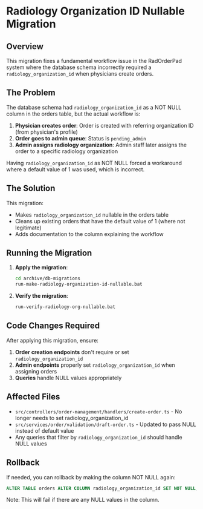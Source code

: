# Radiology Organization ID Nullable Migration

## Overview
This migration fixes a fundamental workflow issue in the RadOrderPad system where the database schema incorrectly required a `radiology_organization_id` when physicians create orders.

## The Problem
The database schema had `radiology_organization_id` as a NOT NULL column in the orders table, but the actual workflow is:

1. **Physician creates order**: Order is created with referring organization ID (from physician's profile)
2. **Order goes to admin queue**: Status is `pending_admin`
3. **Admin assigns radiology organization**: Admin staff later assigns the order to a specific radiology organization

Having `radiology_organization_id` as NOT NULL forced a workaround where a default value of 1 was used, which is incorrect.

## The Solution
This migration:
- Makes `radiology_organization_id` nullable in the orders table
- Cleans up existing orders that have the default value of 1 (where not legitimate)
- Adds documentation to the column explaining the workflow

## Running the Migration

1. **Apply the migration**:
   ```bash
   cd archive/db-migrations
   run-make-radiology-organization-id-nullable.bat
   ```

2. **Verify the migration**:
   ```bash
   run-verify-radiology-org-nullable.bat
   ```

## Code Changes Required
After applying this migration, ensure:

1. **Order creation endpoints** don't require or set `radiology_organization_id`
2. **Admin endpoints** properly set `radiology_organization_id` when assigning orders
3. **Queries** handle NULL values appropriately

## Affected Files
- `src/controllers/order-management/handlers/create-order.ts` - No longer needs to set radiology_organization_id
- `src/services/order/validation/draft-order.ts` - Updated to pass NULL instead of default value
- Any queries that filter by `radiology_organization_id` should handle NULL values

## Rollback
If needed, you can rollback by making the column NOT NULL again:
```sql
ALTER TABLE orders ALTER COLUMN radiology_organization_id SET NOT NULL;
```
Note: This will fail if there are any NULL values in the column.